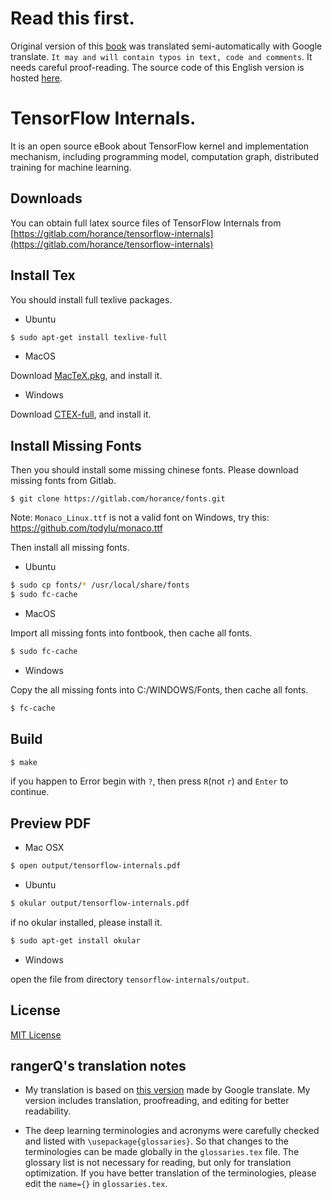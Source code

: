 ﻿# Read this first.
Original version of this [book](https://github.com/horance-liu/tensorflow-internals) was translated semi-automatically with Google translate.
`It may and will contain typos in text, code and comments`. It needs careful proof-reading. The source code of this English version is hosted
[here](https://github.com/sergey-serebryakov/tensorflow-internals).

# TensorFlow Internals.

It is an open source eBook about TensorFlow kernel and implementation mechanism, including programming model, computation graph, distributed training for machine learning.

## Downloads

You can obtain full latex source files of TensorFlow Internals from [https://gitlab.com/horance/tensorflow-internals](https://gitlab.com/horance/tensorflow-internals)

## Install Tex

You should install full texlive packages.

- Ubuntu     

```bash
$ sudo apt-get install texlive-full
```

- MacOS

Download [MacTeX.pkg](http://tug.org/mactex/), and install it.

- Windows

Download [CTEX-full](http://www.ctex.org/CTeXDownload), and install it.

## Install Missing Fonts

Then you should install some missing chinese fonts. Please download missing fonts from Gitlab.

```
$ git clone https://gitlab.com/horance/fonts.git
```
Note: `Monaco_Linux.ttf` is not a valid font on Windows, try this: https://github.com/todylu/monaco.ttf

Then install all missing fonts.

- Ubuntu

```bash
$ sudo cp fonts/* /usr/local/share/fonts
$ sudo fc-cache
```

- MacOS

Import all missing fonts into fontbook, then cache all fonts.

```bash
$ sudo fc-cache
```

- Windows

Copy the all missing fonts into C:/WINDOWS/Fonts, then cache all fonts.

```bash
$ fc-cache
```

## Build

```bash
$ make
```

if you happen to Error begin with `?`, then press `R`(not `r`) and `Enter` to continue.

## Preview PDF

- Mac OSX

```bash
$ open output/tensorflow-internals.pdf
```

- Ubuntu

```bash
$ okular output/tensorflow-internals.pdf
```

if no okular installed, please install it.

```bash
$ sudo apt-get install okular
```

- Windows

open the file from directory `tensorflow-internals/output`.

## License

[MIT License](http://opensource.org/licenses/mit-license.html)

## rangerQ's translation notes
- My translation is based on [this version](https://github.com/sergey-serebryakov/tensorflow-internals) made by Google translate. My version includes translation, proofreading, and editing for better readability.

- The deep learning terminologies and acronyms were carefully checked and listed with `\usepackage{glossaries}`. So that changes to the terminologies can be made globally in the `glossaries.tex` file. The glossary list is not necessary for reading, but only for translation optimization. If you have better translation of the terminologies, please edit the `name={}` in `glossaries.tex`. 
